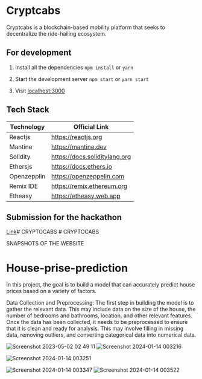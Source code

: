 # Cryptcabs
Cryptcabs is a blockchain-based mobility platform that seeks to decentralize the ride-hailing ecosystem.





## For development

1. Install all the dependencies
`npm install`
or
`yarn`

2. Start the development server 
`npm start`
or
`yarn start`

3. Visit [localhost:3000](http://localhost:3000)







## Tech Stack

| Technology             | Official Link                                                                |
| ----------------- | ------------------------------------------------------------------ |
| Reactjs | https://reactjs.org |
| Mantine | https://mantine.dev |
| Solidity | https://docs.soliditylang.org |
| Ethersjs | https://docs.ethers.io |
| Openzepplin | https://openzeppelin.com |
| Remix IDE | https://remix.ethereum.org |
| Etheasy | https://etheasy.web.app |




## Submission for the hackathon 

[Link](https://youtu.be/B-WqGwsuGqU)#   C R Y P T O C A B S 
 
 #   C R Y P T O C A B S 


SNAPSHOTS OF THE WEBSITE
# House-prise-prediction
In this project, the goal is to build a model that can accurately predict house prices based on a variety of factors.

Data Collection and Preprocessing:
The first step in building the model is to gather the relevant data. This may include data on the size of the house,
the number of bedrooms and bathrooms, location, and other relevant features. Once the data has been collected, 
it needs to be preprocessed to ensure that it is clean and ready for analysis. This may involve filling in missing data,
removing outliers, and converting categorical data into numerical data.

![Screenshot 2023-05-02 02 49 11](https://user-images.githubusercontent.com/132100725/235533901-2b2d1810-cb1b-409d-989e-dd06c8af148f.png)
![Screenshot 2024-01-14 003216](https://github.com/puthranroshan/CRYPTOCABS/assets/132100725/50ec3388-8909-4880-8169-962fb9b61638)

![Screenshot 2024-01-14 003251](https://github.com/puthranroshan/CRYPTOCABS/assets/132100725/2854a7f4-e5cb-47a2-b261-5ae7b0549e54)

![Screenshot 2024-01-14 003347](https://github.com/puthranroshan/CRYPTOCABS/assets/132100725/c7b51700-c920-46fa-836b-aaa66b529efd)
![Screenshot 2024-01-14 003522](https://github.com/puthranroshan/CRYPTOCABS/assets/132100725/90ad17f7-7391-43e2-baed-c5b0049d2948)

 
 
